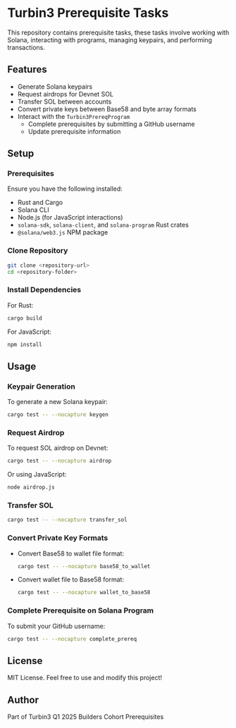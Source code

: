 # Turbin3 Prerequisite Tasks

This repository contains prerequisite tasks, these tasks involve working with Solana, interacting with programs, managing keypairs, and performing transactions.

## Features

- Generate Solana keypairs
- Request airdrops for Devnet SOL
- Transfer SOL between accounts
- Convert private keys between Base58 and byte array formats
- Interact with the `Turbin3PrereqProgram`
  - Complete prerequisites by submitting a GitHub username
  - Update prerequisite information

## Setup

### Prerequisites
Ensure you have the following installed:
- Rust and Cargo
- Solana CLI
- Node.js (for JavaScript interactions)
- `solana-sdk`, `solana-client`, and `solana-program` Rust crates
- `@solana/web3.js` NPM package

### Clone Repository
```sh
git clone <repository-url>
cd <repository-folder>
```

### Install Dependencies
For Rust:
```sh
cargo build
```
For JavaScript:
```sh
npm install
```

## Usage

### Keypair Generation
To generate a new Solana keypair:
```sh
cargo test -- --nocapture keygen
```

### Request Airdrop
To request SOL airdrop on Devnet:
```sh
cargo test -- --nocapture airdrop
```
Or using JavaScript:
```sh
node airdrop.js
```

### Transfer SOL
```sh
cargo test -- --nocapture transfer_sol
```

### Convert Private Key Formats
- Convert Base58 to wallet file format:
  ```sh
  cargo test -- --nocapture base58_to_wallet
  ```
- Convert wallet file to Base58 format:
  ```sh
  cargo test -- --nocapture wallet_to_base58
  ```

### Complete Prerequisite on Solana Program
To submit your GitHub username:
```sh
cargo test -- --nocapture complete_prereq
```

## License
MIT License. Feel free to use and modify this project!

## Author
Part of Turbin3 Q1 2025 Builders Cohort Prerequisites


